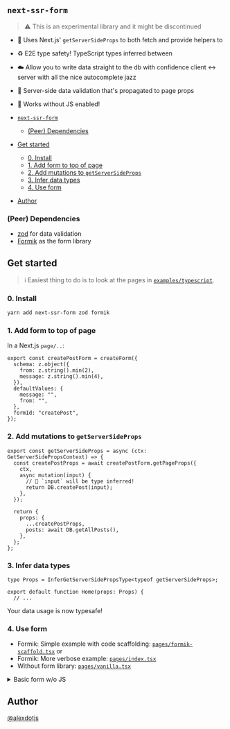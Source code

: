 `next-ssr-form`
---

> ⚠️ This is an experimental library and it might be discontinued

- 🔨 Uses Next.js' `getServerSideProps` to both fetch and provide helpers to 
- ♻️ E2E type safety! TypeScript types inferred between 
- ☁️ Allow you to write data straight to the db with confidence
client <-> server with all the nice autocomplete jazz
- 🔐 Server-side data validation that's propagated to page props
- 🤘 Works without JS enabled!



- [`next-ssr-form`](#next-ssr-form)
  - [(Peer) Dependencies](#peer-dependencies)
- [Get started](#get-started)
  - [0. Install](#0-install)
  - [1. Add form to top of page](#1-add-form-to-top-of-page)
  - [2. Add mutations to `getServerSideProps`](#2-add-mutations-to-getserversideprops)
  - [3. Infer data types](#3-infer-data-types)
  - [4. Use form](#4-use-form)
- [Author](#author)

### (Peer) Dependencies

- [zod](https://github.com/colinhacks/zod) for data validation
- [Formik](https://github.com/formium/formik) as the form library


## Get started

> ℹ️ Easiest thing to do is to look at the pages in [`examples/typescript`](./examples/typescript).

### 0. Install
```bash
yarn add next-ssr-form zod formik
```

### 1. Add form to top of page

In a Next.js `page/..`:

```tsx
export const createPostForm = createForm({
  schema: z.object({
    from: z.string().min(2),
    message: z.string().min(4),
  }),
  defaultValues: {
    message: "",
    from: "",
  },
  formId: "createPost",
});
```

### 2. Add mutations to `getServerSideProps`


```tsx
export const getServerSideProps = async (ctx: GetServerSidePropsContext) => {
  const createPostProps = await createPostForm.getPageProps({
    ctx,
    async mutation(input) {
      // 🌟 `input` will be type inferred!
      return DB.createPost(input);
    },
  });

  return {
    props: {
      ...createPostProps,
      posts: await DB.getAllPosts(),
    },
  };
};
```

### 3. Infer data types

```tsx
type Props = InferGetServerSidePropsType<typeof getServerSideProps>;

export default function Home(props: Props) {
  // ...
```

Your data usage is now typesafe!

### 4. Use form

- Formik: Simple example with code scaffolding: [`pages/formik-scaffold.tsx`](./pages/formik-scaffold.tsx) or 
- Formik: More verbose example: [`pages/index.tsx`](./pages/index.tsx)
- Without form library: [`pages/vanilla.tsx`](./pages/vanilla.tsx)

<details>
<summary>Basic form w/o JS</summary>

```tsx

type Props = InferGetServerSidePropsType<typeof getServerSideProps>;
export default function Home(props: Props) {
  const [feedback, setFeedback] = useState(
    createPostForm.getFeedbackFromProps(props)
  );
  const initalValues = createPostForm.getInitialValues(props);
  const initialErrors = createPostForm.getInitialErrors(props);
  const form = props.createPost;
  return (
    <>
      <h1>Normal http post (zod for validation)</h1>
      <p>
        Uses a standard <code>&lt;form&gt;</code> with the <code>action</code>
        -attribute to post to the same page. Form data is handled in{' '}
        <code>getServerSideProps</code> and feedback is passed through page
        props.
      </p>
      <h2>My guestbook</h2>
      {props.posts.map(item => (
        <article key={item.id}>
          <strong>
            From {item.from} at {prettyDate(item.createdAt)}:
          </strong>
          <p className="message">{item.message}</p>
        </article>
      ))}
      <h3>Add post</h3>

      <form action={props.createPost.endpoints.action} method="post">
        <p className={`field ${initialErrors?.from ? 'field--error' : ''}`}>
          <label>
            Your name:
            <br />
            <input type="text" name="from" defaultValue={initalValues.from} />
            {initialErrors?.from && (
              <span className="field__error">{initialErrors.from}</span>
            )}
          </label>
        </p>
        <p className={`field ${initialErrors?.message ? 'field--error' : ''}`}>
          <label>
            Your message:
            <br />
            <textarea name="message" defaultValue={initalValues.message} />
            {initialErrors?.message && (
              <span className="field__error">{initialErrors.message}</span>
            )}
          </label>
        </p>
        <input type="submit" />

        <br />
        {feedback?.state === 'success' && (
          <span className="feedback success">Yay! Your entry was added</span>
        )}

        {feedback?.state === 'error' && (
          <>
            <span className="feedback error">
              Something went wrong: {feedback.error.message}. Full Error:{' '}
              <pre>
                {JSON.stringify(
                  {
                    ...feedback.error,
                    message: feedback.error.message,
                    stack: feedback.error.stack,
                  },
                  null,
                  4
                )}
              </pre>
            </span>
          </>
        )}
      </form>
    </>
  );
}
```

</details>

## Author

[@alexdotjs](https://twitter.com/alexdotjs)
